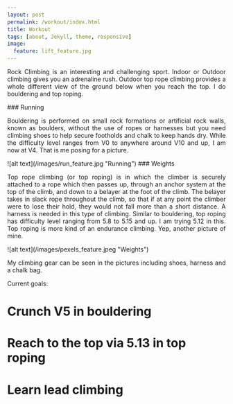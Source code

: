 ```yaml
---
layout: post
permalink: /workout/index.html
title: Workout
tags: [about, Jekyll, theme, responsive]
image:
  feature: lift_feature.jpg
---
```

<p style="text-align: justify">Rock Climbing is an interesting and challenging sport. Indoor or Outdoor climbing gives
you an adrenaline rush. Outdoor top rope climbing provides a whole different view of the
ground below when you reach the top. I do bouldering and top roping.</p>
### Running
<p style="text-align: justify">Bouldering is performed on small rock formations or artificial rock walls, known as boulders,
without the use of ropes or harnesses but you need climbing shoes to help secure footholds and chalk to keep hands dry.
While the difficulty level ranges from V0 to anywhere around V10 and up, I am now at V4. That is me posing for a picture.</p>
![alt text](/images/run_feature.jpg "Running")
### Weights
<p style="text-align: justify">Top rope climbing (or top roping) is in which the climber is securely attached to a rope which then passes up, through an anchor system at the top of the climb, and down to a belayer at the foot of the climb. The belayer takes in slack rope throughout the climb, so that if at any point the climber were to lose their hold, they would not fall more than a short distance. A harness is needed in this type of climbing. Similar to bouldering, top roping has difficulty level ranging from 5.8 to 5.15 and up. I am trying 5.12 in this. Top roping is more kind of an endurance climbing. Yep, another picture of mine.</p>
![alt text](/images/pexels_feature.jpeg "Weights")

<p style="text-align: justify">My climbing gear can be seen in the pictures including shoes, harness and a chalk bag.</p>

Current goals:<br>
 # Crunch V5 in bouldering<br>
 # Reach to the top via 5.13 in top roping<br>
 # Learn lead climbing
